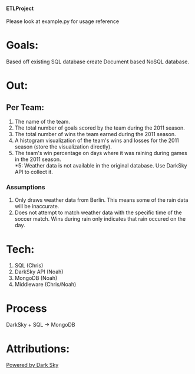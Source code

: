 #### ETLProject

Please look at example.py for usage reference

# Goals:
  Based off existing SQL database create Document based NoSQL database.

# Out:
  ## Per Team:
1. The name of the team.
2. The total number of goals scored by the team during the 2011 season.
3. The total number of wins the team earned during the 2011 season.
4. A histogram visualization of the team's wins and losses for the 2011 season (store the visualization directly).
5. The team's win percentage on days where it was raining during games in the 2011 season.  
  *5: Weather data is not available in the original database. Use DarkSky API to collect it.
### Assumptions
1. Only draws weather data from Berlin. This means some of the rain data will be inaccurate.
2. Does not attempt to match weather data with the specific time of the soccer match. Wins during rain only indicates that rain occured on the day.
# Tech:
1. SQL (Chris)
2. DarkSky API (Noah)
3. MongoDB (Noah)
4. Middleware (Chris/Noah)
# Process
DarkSky + SQL -> MongoDB



# Attributions:
[Powered by Dark Sky](https://darksky.net/poweredby/)
